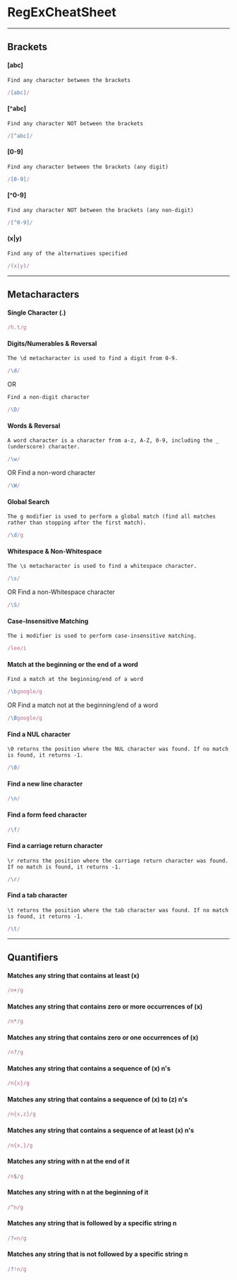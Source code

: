 # RegExCheatSheet
---

## Brackets

#### [abc]
    Find any character between the brackets
```javaScript
/[abc]/ 

```
#### [^abc]
    Find any character NOT between the brackets
```javaScript
/[^abc]/ 

```
#### [0-9]
    Find any character between the brackets (any digit)
```javaScript
/[0-9]/ 

```
#### [^0-9]
    Find any character NOT between the brackets (any non-digit)
```javaScript
/[^0-9]/ 

```
#### (x|y)
    Find any of the alternatives specified
```javaScript
/(x|y)/ 

```
---

## Metacharacters

#### Single Character (.)
    
```javaScript
/h.t/g

```

#### Digits/Numerables & Reversal
    The \d metacharacter is used to find a digit from 0-9.
```javaScript
/\d/ 

```

OR

    Find a non-digit character
```javaScript
/\D/ 

```
#### Words & Reversal

    A word character is a character from a-z, A-Z, 0-9, including the _ (underscore) character.

```javaScript
/\w/ 

```
OR
    Find a non-word character
```javaScript
/\W/ 

```

#### Global Search 
    The g modifier is used to perform a global match (find all matches rather than stopping after the first match).
```javascript
/\d/g 
```
#### Whitespace & Non-Whitespace

    The \s metacharacter is used to find a whitespace character.

```javaScript
/\s/ 

```
OR
    Find a non-Whitespace character
```javaScript
/\S/ 

```
#### Case-Insensitive Matching
    The i modifier is used to perform case-insensitive matching.
```javaScript
/lee/i
```
#### Match at the beginning or the end of a word
    Find a match at the beginning/end of a word
```javaScript
/\bgoogle/g
```

OR
    Find a match not at the beginning/end of a word
```javaScript
/\Bgoogle/g
```
#### Find a NUL character
    \0 returns the position where the NUL character was found. If no match is found, it returns -1.
```javaScript
/\0/
```
#### Find a new line character
```javaScript
/\n/
```
#### Find a form feed character
```javaScript
/\f/
```
#### Find a carriage return character
    \r returns the position where the carriage return character was found. If no match is found, it returns -1.
```javaScript
/\r/
```
#### Find a tab character
    \t returns the position where the tab character was found. If no match is found, it returns -1.
```javaScript
/\t/
```

---

## Quantifiers

#### Matches any string that contains at least (x)
```javaScript
/n+/g
```
#### Matches any string that contains zero or more occurrences of (x)
```javaScript
/n*/g
```
#### Matches any string that contains zero or one occurrences of (x)
```javaScript
/n?/g
```
#### Matches any string that contains a sequence of (x) n's
```javaScript
/n{x}/g
```
#### Matches any string that contains a sequence of (x) to (z) n's
```javaScript
/n{x,z}/g
```
#### Matches any string that contains a sequence of at least (x) n's
```javaScript
/n{x,}/g
```
#### Matches any string with n at the end of it
```javaScript
/n$/g
```
#### Matches any string with n at the beginning of it
```javaScript
/^n/g
```
#### Matches any string that is followed by a specific string n
```javaScript
/?=n/g
```
#### Matches any string that is not followed by a specific string n
```javaScript
/?!n/g
```
